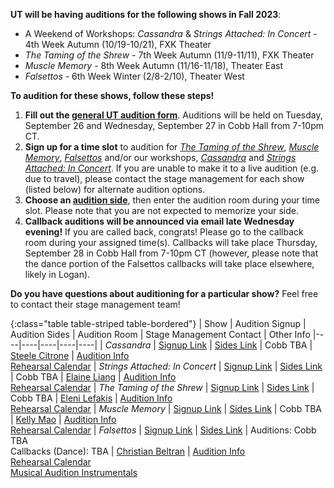 **UT will be having auditions for the following shows in Fall 2023**:

* A Weekend of Workshops: *Cassandra* & *Strings Attached: In Concert* - 4th Week Autumn (10/19-10/21), FXK Theater
* *The Taming of the Shrew* - 7th Week Autumn (11/9-11/11), FXK Theater
* *Muscle Memory* - 8th Week Autumn (11/16-11/18), Theater East
* *Falsettos* - 6th Week Winter (2/8-2/10), Theater West

**To audition for these shows, follow these steps!**

1. **Fill out the [general UT audition form](https://docs.google.com/forms/d/e/1FAIpQLScq0tvKQ31PVj_bZl1tJPDDbirslnVu-mT7igzfG7NbL6M_tg/viewform)**. Auditions will be held on Tuesday, September 26 and Wednesday, September 27 in Cobb Hall from 7-10pm CT.
2. **Sign up for a time slot** to audition for [*The Taming of the Shrew*](https://docs.google.com/document/d/1MbKpDV6MclBcNCbmjRO-5yJvu29WagDFlcFj161zJ4w/edit?usp=drive_link), [*Muscle Memory*](https://docs.google.com/document/d/1rMNarnxK3FE-Ptb9NRkubM77HAhzaaInnrlV92Sohr0/edit), [*Falsettos*](https://docs.google.com/document/d/1_t4nV24LNjV7qLCWh9mgbRUVsM8CjB33v15d-MuSguo/edit?usp=drive_link) and/or our workshops, [*Cassandra*](https://docs.google.com/document/d/1lBwUiHeCn9gdhLzgMynJOC_8AvYTYAM7M0VepK7ywm8/edit) and [*Strings Attached: In Concert*](https://docs.google.com/document/d/1g5aJ2cCJpWEj3k0GSbJxYU48G1_RvqmPFriBXHW7Whk/edit?usp=drive_link). If you are unable to make it to a live audition (e.g. due to travel), please contact the stage management for each show (listed below) for alternate audition options.
3. **Choose an [audition side](https://drive.google.com/drive/folders/1IfvEawZSrStvWgD7WUBjqYEJs9fUm9yz?usp=drive_link)**, then enter the audition room during your time slot. Please note that you are not expected to memorize your side.
4. **Callback auditions will be announced via email late Wednesday evening!** If you are called back, congrats! Please go to the callback room during your assigned time(s). Callbacks will take place Thursday, September 28 in Cobb Hall from 7-10pm CT (however, please note that the dance portion of the Falsettos callbacks will take place elsewhere, likely in Logan).

**Do you have questions about auditioning for a particular show?** Feel free to contact their stage management team!

{:class="table table-striped table-bordered"}
| Show | Audition Signup | Audition Sides | Audition Room | Stage Management Contact | Other Info
|----|----|----|----|----|
| *Cassandra* | [Signup Link](https://docs.google.com/document/d/1lBwUiHeCn9gdhLzgMynJOC_8AvYTYAM7M0VepK7ywm8/edit) | [Sides Link](https://docs.google.com/document/d/1cotDXR5THH3i8lJ2ArOXYDaQ1Eg9byfLvQi387RsHRQ/edit) | Cobb TBA | [Steele Citrone](mailto:scitrone@uchicago.edu) | [Audition Info](https://docs.google.com/document/d/1cfxGbqZ9TyfT-_n9hvDNAwuCqUX5Eeyn9Zpp1UHj92k/edit) <br> [Rehearsal Calendar](https://docs.google.com/document/d/115u1Wt9AK45KdtKsKYrXUFBjYbWXz6PzTelAH1-N1ck/edit)
| *Strings Attached: In Concert* | [Signup Link](https://docs.google.com/document/d/1g5aJ2cCJpWEj3k0GSbJxYU48G1_RvqmPFriBXHW7Whk/edit?usp=drive_link) | [Sides Link](https://docs.google.com/document/d/1_UKKntaDyyX8LGkhPWa21cU1VTq9OTEkwL9stjdickI/edit?usp=drive_link) | Cobb TBA | [Elaine Liang](mailto:liange@uchicago.edu) | [Audition Info](https://docs.google.com/document/d/1kO9Yc8qbOv2rzNm14CcpS4QJbahknJIopYISn1tjljg/edit?usp=drive_link) <br> [Rehearsal Calendar](https://docs.google.com/document/d/1l_9zFt0nBxGgz1lE-JrODGGBEeS8uInssuRHP_vtNhg/edit?usp=drive_link)
| *The Taming of the Shrew* | [Signup Link](https://docs.google.com/document/d/1MbKpDV6MclBcNCbmjRO-5yJvu29WagDFlcFj161zJ4w/edit?usp=drive_link) | [Sides Link](https://docs.google.com/document/d/1en4VI8yI98rcmkRQpIPBa6Zxn4HRV1mTKQlkYp4KDwI/edit?usp=drive_link) | Cobb TBA | [Eleni Lefakis](mailto:elenilefakis@uchicago.edu) | [Audition Info](https://docs.google.com/document/d/1IMd1aOfl_4KoWapydAa5GHRxtxnBdtMJPuFmWqC8FhE/edit) <br> [Rehearsal Calendar](https://docs.google.com/document/d/1eTTorpWdem6LeRSbNCEpxGw0UkzrTdn3DR4NTd_YKlk/edit?usp=share_link)
| *Muscle Memory* | [Signup Link](https://docs.google.com/document/d/1rMNarnxK3FE-Ptb9NRkubM77HAhzaaInnrlV92Sohr0/edit) | [Sides Link](https://docs.google.com/document/d/1v9NWDTofMtHhhlnP5Al5gqEAdKs2IidDvqs_1nEVpPk/edit?usp=drive_link) | Cobb TBA | [Kelly Mao](mailto:kellymao@uchicago.edu) | [Audition Info](https://docs.google.com/document/d/15nfB7LS8cwoVThI8UpZ-Hr7ImQt08WRp097-CZtgWnU/edit?usp=drive_link) <br> [Rehearsal Calendar](https://docs.google.com/document/d/1gT82QoL9kGLFM9bjK5qNo58pDLGj8wo4645hiNsf7MM/edit?usp=drive_link)
| *Falsettos* | [Signup Link](https://docs.google.com/document/d/1_t4nV24LNjV7qLCWh9mgbRUVsM8CjB33v15d-MuSguo/edit?usp=drive_link) | [Sides Link](https://drive.google.com/drive/folders/1gpNJfsHsJCNExXYrI9RdUjPS3j5Jj9xj?usp=drive_link) | Auditions: Cobb TBA <br> Callbacks (Dance): TBA  | [Christian Beltran](mailto:christianbeltran@uchicago.edu) | [Audition Info](https://docs.google.com/document/d/1svXtF8-KpCIIh0HIoI4SduG5kRWnNExmFu1UwJ4OGYQ/edit?usp=drive_link) <br> [Rehearsal Calendar](https://docs.google.com/document/d/1UpaKzvd5J3jxLJ1mEGkgiy5eOZi_DC_iPHuPl_o556g/edit?usp=drive_link) <br> [Musical Audition Instrumentals](https://docs.google.com/document/d/1aqGKqpO4BVgaitKk-KRX6qM_GhktaRdyd6WizUlXDG0/edit)
